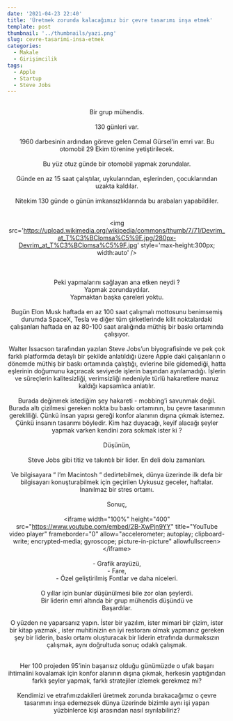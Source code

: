 ```yaml
---
date: '2021-04-23 22:40'
title: 'Üretmek zorunda kalacağımız bir çevre tasarımı inşa etmek'
template: post
thumbnail: '../thumbnails/yazi.png'
slug: cevre-tasarimi-insa-etmek
categories:
  - Makale
  - Girişimcilik
tags:
  - Apple
  - Startup
  - Steve Jobs
---
```

<center>

<br />Bir grup mühendis.<br /><br />130 günleri var.<br /><br />1960 darbesinin ardından göreve gelen Cemal Gürsel’in emri var. Bu otomobil 29 Ekim törenine yetiştirilecek.<br /><br />Bu yüz otuz günde bir otomobil yapmak zorundalar.<br /><br />Günde en az 15 saat çalıştılar, uykularından, eşlerinden, çocuklarından uzakta kaldılar.<br /><br />Nitekim 130 günde o günün imkansızlıklarında bu arabaları yapabildiler.<br /><br /><br />&lt;img src='https://upload.wikimedia.org/wikipedia/commons/thumb/7/71/Devrim_at_T%C3%BClomsa%C5%9F.jpg/280px-Devrim_at_T%C3%BClomsa%C5%9F.jpg' style='max-height:300px; width:auto' /&gt;<br /><br /><br /><br />Peki yapmalarını sağlayan ana etken neydi ?<br />Yapmak zorundaydılar.<br />Yapmaktan başka çareleri yoktu.<br /><br />Bugün Elon Musk haftada en az 100 saat çalışmalı mottosunu benimsemiş durumda SpaceX, Tesla ve diğer tüm şirketlerinde kilit noktalardaki çalışanları haftada en az 80-100 saat aralığında müthiş bir baskı ortamında çalışıyor.<br /><br />Walter Issacson tarafından yazılan Steve Jobs’un biyografisinde ve pek çok farklı platformda detaylı bir şekilde anlatıldığı üzere Apple daki çalışanların o dönemde müthiş bir baskı ortamında çalıştığı, evlerine bile gidemediği, hatta eşlerinin doğumunu kaçıracak seviyede işlerin başından ayrılamadığı. İşlerin ve süreçlerin kalitesizliği, verimsizliği nedeniyle türlü hakaretlere maruz kaldığı kapsamlıca anlatılır. <br /><br />Burada değinmek istediğim şey hakareti - mobbing’i savunmak değil. Burada altı çizilmesi gereken nokta bu baskı ortamının, bu çevre tasarımının gerekliliği. Çünkü insan yapısı gereği konfor alanının dışına çıkmak istemez. Çünkü insanın tasarımı böyledir. Kim haz duyacağı, keyif alacağı şeyler yapmak varken kendini zora sokmak ister ki ?<br /><br />Düşünün,<br /><br />Steve Jobs gibi titiz ve takıntılı bir lider. En deli dolu zamanları.<br /><br />Ve bilgisayara “ I’m Macintosh “ dedirtebilmek, dünya üzerinde ilk defa bir bilgisayarı konuşturabilmek için geçirilen Uykusuz geceler, haftalar. <br />İnanılmaz bir stres ortamı.<br /><br />Sonuç,<br /><br />&lt;iframe width="100%" height="400" src="https://www.youtube.com/embed/2B-XwPjn9YY" title="YouTube video player" frameborder="0" allow="accelerometer; autoplay; clipboard-write; encrypted-media; gyroscope; picture-in-picture" allowfullscreen&gt;&lt;/iframe&gt;<br /><br />- Grafik arayüzü,<br />- Fare,<br />- Özel geliştirilmiş Fontlar ve daha niceleri.<br /><br />O yıllar için bunlar düşünülmesi bile zor olan şeylerdi.<br />Bir liderin emri altında bir grup mühendis düşündü ve<br />Başardılar.<br /><br />O yüzden ne yaparsanız yapın. İster bir yazılım, ister mimari bir çizim, ister bir kitap yazmak , ister muhitinizin en iyi restoranı olmak yapmanız gereken şey bir liderin, baskı ortamı oluşturacak bir liderin etrafında durmaksızın çalışmak, aynı doğrultuda sonuç odaklı çalışmak. <br /><br />
<div>Her 100 projeden 95’inin başarısız olduğu günümüzde o ufak başarı ihtimalini kovalamak için konfor alanının dışına çıkmak, herkesin yaptığından farklı şeyler yapmak, farklı stratejiler izlemek gerekmez mi?<br /><br />Kendimizi ve etrafımızdakileri üretmek zorunda bırakacağımız o çevre tasarımını inşa edemezsek dünya üzerinde bizimle aynı işi yapan yüzbinlerce kişi arasından nasıl sıyrılabiliriz?</div>


</center>
